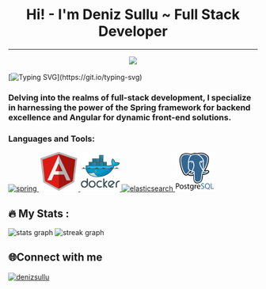 <h1 align="center">
Hi! - I'm  Deniz Sullu ~ Full Stack Developer
</h1>

----

<div align="center">
  <img src="https://profile-counter.glitch.me/denizsullu/count.svg?"  />

</div>

[![Typing SVG](https://readme-typing-svg.herokuapp.com?font=Fira+Code&weight=600&size=22&duration=3000&pause=1000&color=F7BF2E&background=9342BD00&random=false&width=453&height=70&lines=Hi!;I'm+Deniz;I'm++a+Full+Stack+Developer;Great+to+see+you!)](https://git.io/typing-svg)



### Delving into the realms of full-stack development, I specialize in harnessing the power of the Spring framework for backend excellence and Angular for dynamic front-end solutions.


<h3 align="left">Languages and Tools:</h3>
<p align="left">
  <a href="https://spring.io/" target="_blank" rel="noreferrer">
    <img src="https://www.vectorlogo.zone/logos/springio/springio-icon.svg" alt="spring" width="80" height="80"/>
  </a>
  <a href="https://angular.io/" target="_blank" rel="noreferrer">
    <img src="https://raw.githubusercontent.com/devicons/devicon/master/icons/angularjs/angularjs-original.svg" alt="angular" width="80" height="80"/>
  </a>
  <a href="https://www.docker.com/" target="_blank" rel="noreferrer">
    <img src="https://raw.githubusercontent.com/devicons/devicon/master/icons/docker/docker-original-wordmark.svg" alt="docker" width="80" height="80"/>
  </a>
  <a href="https://www.elastic.co/elasticsearch/" target="_blank" rel="noreferrer">
    <img src="https://www.vectorlogo.zone/logos/elastic/elastic-icon.svg" alt="elasticsearch" width="80" height="80"/>
  </a>
  <a href="https://www.postgresql.org" target="_blank" rel="noreferrer">
    <img src="https://raw.githubusercontent.com/devicons/devicon/master/icons/postgresql/postgresql-original-wordmark.svg" alt="postgresql" width="80" height="80"/>
  </a>
</p>


## 🔥   My Stats :
<div align="left">
  <img src="https://github-readme-stats.vercel.app/api?username=denizsullu&hide_title=false&hide_rank=false&show_icons=true&include_all_commits=true&count_private=true&disable_animations=false&theme=chartreuse-dark&locale=en&hide_border=false&order=1" height="150" alt="stats graph"  />
  <img src="https://streak-stats.demolab.com?user=denizsullu&locale=en&mode=daily&theme=chartreuse-dark&hide_border=false&border_radius=5&order=3" height="150" alt="streak graph"  />
</div>



## 🌐Connect with me
<p align="left">
<a href="https://linkedin.com/in/denizsullu" target="blank"><img align="center" src="https://raw.githubusercontent.com/rahuldkjain/github-profile-readme-generator/master/src/images/icons/Social/linked-in-alt.svg" alt="denizsullu" height="30" width="40" /></a>
</p>
